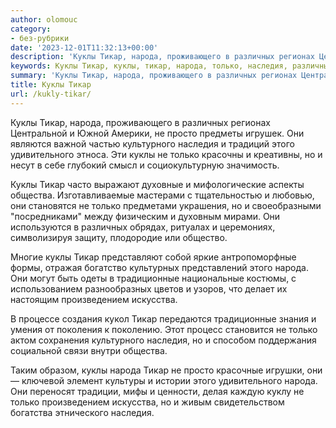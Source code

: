 ```yaml
---
author: olomouc
category:
- без-рубрики
date: '2023-12-01T11:32:13+00:00'
description: 'Куклы Тикар, народа, проживающего в различных регионах Центральной и Южной Америки, не просто предметы игрушек. Они являются важной частью культурного...'
keywords: Куклы Тикар, куклы, тикар, народа, только, наследия, различных, просто, культурного, удивительного, общества, традиционные, произведением, искусства, проживающего, регионах
summary: 'Куклы Тикар, народа, проживающего в различных регионах Центральной и Южной Америки, не просто предметы игрушек. Они являются важной частью культурного...'
title: Куклы Тикар
url: /kukly-tikar/
---
```


Куклы Тикар, народа, проживающего в различных регионах Центральной и Южной Америки, не просто предметы игрушек. Они являются важной частью культурного наследия и традиций этого удивительного этноса. Эти куклы не только красочны и креативны, но и несут в себе глубокий смысл и социокультурную значимость.

Куклы Тикар часто выражают духовные и мифологические аспекты общества. Изготавливаемые мастерами с тщательностью и любовью, они становятся не только предметами украшения, но и своеобразными "посредниками" между физическим и духовным мирами. Они используются в различных обрядах, ритуалах и церемониях, символизируя защиту, плодородие или общество.

Многие куклы Тикар представляют собой яркие антропоморфные формы, отражая богатство культурных представлений этого народа. Они могут быть одеты в традиционные национальные костюмы, с использованием разнообразных цветов и узоров, что делает их настоящим произведением искусства.

В процессе создания кукол Тикар передаются традиционные знания и умения от поколения к поколению. Этот процесс становится не только актом сохранения культурного наследия, но и способом поддержания социальной связи внутри общества.

Таким образом, куклы народа Тикар не просто красочные игрушки, они — ключевой элемент культуры и истории этого удивительного народа. Они переносят традиции, мифы и ценности, делая каждую куклу не только произведением искусства, но и живым свидетельством богатства этнического наследия.
